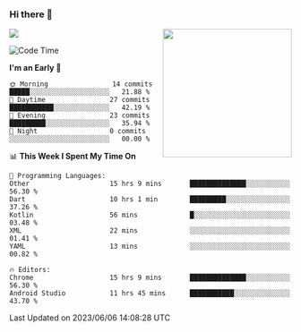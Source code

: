 ### Hi there 👋

![](https://metrics.lecoq.io/itaowu?template=classic&config.timezone=Asia%2FShanghai)
<img align='right' src="https://media.giphy.com/media/M9gbBd9nbDrOTu1Mqx/giphy.gif" width="230">

<!--START_SECTION:waka-->
![Code Time](http://img.shields.io/badge/Code%20Time-41%20hrs%2027%20mins-blue)

**I'm an Early 🐤** 

```text
🌞 Morning                14 commits          █████░░░░░░░░░░░░░░░░░░░░   21.88 % 
🌆 Daytime                27 commits          ███████████░░░░░░░░░░░░░░   42.19 % 
🌃 Evening                23 commits          █████████░░░░░░░░░░░░░░░░   35.94 % 
🌙 Night                  0 commits           ░░░░░░░░░░░░░░░░░░░░░░░░░   00.00 % 
```


📊 **This Week I Spent My Time On** 

```text
💬 Programming Languages: 
Other                    15 hrs 9 mins       ██████████████░░░░░░░░░░░   56.30 % 
Dart                     10 hrs 1 min        █████████░░░░░░░░░░░░░░░░   37.26 % 
Kotlin                   56 mins             █░░░░░░░░░░░░░░░░░░░░░░░░   03.48 % 
XML                      22 mins             ░░░░░░░░░░░░░░░░░░░░░░░░░   01.41 % 
YAML                     13 mins             ░░░░░░░░░░░░░░░░░░░░░░░░░   00.82 % 

🔥 Editors: 
Chrome                   15 hrs 9 mins       ██████████████░░░░░░░░░░░   56.30 % 
Android Studio           11 hrs 45 mins      ███████████░░░░░░░░░░░░░░   43.70 % 
```


 Last Updated on 2023/06/06 14:08:28 UTC
<!--END_SECTION:waka-->

<!--
**itaowu/itaowu** is a ✨ _special_ ✨ repository because its `README.md` (this file) appears on your GitHub profile.

Here are some ideas to get you started:

- 🔭 I’m currently working on ...
- 🌱 I’m currently learning ...
- 👯 I’m looking to collaborate on ...
- 🤔 I’m looking for help with ...
- 💬 Ask me about ...
- 📫 How to reach me: ...
- 😄 Pronouns: ...
- ⚡ Fun fact: ...
-->
